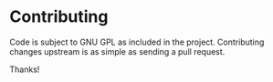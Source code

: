 Contributing
============
Code is subject to GNU GPL as included in the project. Contributing changes upstream is as simple as sending a pull request.

Thanks!
